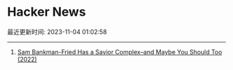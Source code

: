 # Hacker News

最近更新时间: 2023-11-04 01:02:58

--- 
1. [Sam Bankman-Fried Has a Savior Complex–and Maybe You Should Too (2022)](https://web.archive.org/web/20221027180943/https://www.sequoiacap.com/article/sam-bankman-fried-spotlight/) 

